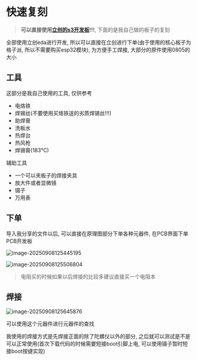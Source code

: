 # 快速复刻

> **可以直接使用[立创的s3开发板](https://item.szlcsc.com/43285221.html?fromZone=s_s__%22%E5%AE%9E%E6%88%98%E6%B4%BE%22&spm=sc.gbn.xh1.zy.n___sc.hm.hd.ss&lcsc_vid=QVBWVwBQRwQMAQdST1gMU1BWRQINAlQHFlMPU10ETlgxVlNTQFJeUlFTRVVWXjsOAxUeFF5JWAIASQYPGQZABAsLWA%3D%3D)!!!**, 下面的是我自己做的板子的复刻

全部使用立创eda进行开发, 所以可以直接在立创进行下单(由于使用的核心板子为格子派, 所以不需要购买esp32模块), 为方便手工焊接, 大部分的原件使用0805的大小

## 工具

这部分是我自己使用的工具, 仅供参考

+ 电烙铁
+ 焊锡丝(不要使用买烙铁送的劣质焊锡丝!!!)
+ 助焊膏
+ 洗板水
+ 热焊台
+ 热风枪
+ 焊锡膏(183℃)

辅助工具

+ 一个可以夹板子的焊接夹具
+ 放大件或者显微镜
+ 镊子
+ 万用表

## 下单

导入我分享的文件以后, 可以直接在原理图部分下单各种元器件, 在PCB界面下单PCB开发板

![image-20250908125445195](https://picture-01-1316374204.cos.ap-beijing.myqcloud.com/lenovo-picture/202509081254360.png)

![image-20250908125506804](https://picture-01-1316374204.cos.ap-beijing.myqcloud.com/lenovo-picture/202509081255983.png)

> 电阻买的时候如果以后焊接的比较多建议直接买一个电阻本

## 焊接

![image-20250908125645876](https://picture-01-1316374204.cos.ap-beijing.myqcloud.com/lenovo-picture/202509081256021.png)

可以使用这个元器件进行元器件的查找

我使用的焊接方式是先焊接正面的除了陀螺仪以外的部分, 之后就可以测试是不是可以正常使用(首次下载代码的时候需要短接boot引脚上电, 可以使用镊子暂时短接boot按键实现)